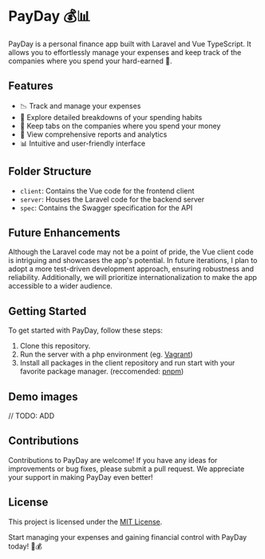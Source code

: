 # PayDay 💰📊

PayDay is a personal finance app built with Laravel and Vue TypeScript. It allows you to effortlessly manage your expenses and keep track of the companies where you spend your hard-earned 💸.

## Features

* 📉 Track and manage your expenses
* 🔎 Explore detailed breakdowns of your spending habits
* 🏢 Keep tabs on the companies where you spend your money
* 💼 View comprehensive reports and analytics
* 📊 Intuitive and user-friendly interface

## Folder Structure

* `client`: Contains the Vue code for the frontend client
* `server`: Houses the Laravel code for the backend server
* `spec`: Contains the Swagger specification for the API

## Future Enhancements

Although the Laravel code may not be a point of pride, the Vue client code is intriguing and showcases the app's potential. In future iterations, I plan to adopt a more test-driven development approach, ensuring robustness and reliability. Additionally, we will prioritize internationalization to make the app accessible to a wider audience.

## Getting Started

To get started with PayDay, follow these steps:

1. Clone this repository.
2. Run the server with a php environment (eg. [Vagrant](https://www.vagrantup.com/))
3. Install all packages in the client repository and run start with your favorite package manager. (reccomended: [pnpm](https://pnpm.io/))

## Demo images

// TODO: ADD

## Contributions

Contributions to PayDay are welcome! If you have any ideas for improvements or bug fixes, please submit a pull request. We appreciate your support in making PayDay even better!

## License

This project is licensed under the [MIT License](./LICENSE).


Start managing your expenses and gaining financial control with PayDay today! 💪💰

